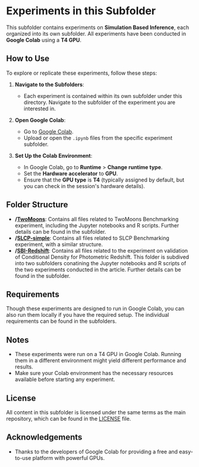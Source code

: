 # Experiments in this Subfolder

This subfolder contains experiments on **Simulation Based Inference**, each organized into its own subfolder. All experiments have been conducted in **Google Colab** using a **T4 GPU**.

## How to Use

To explore or replicate these experiments, follow these steps:

1. **Navigate to the Subfolders**:
    - Each experiment is contained within its own subfolder under this directory. Navigate to the subfolder of the experiment you are interested in.

2. **Open Google Colab**:
    - Go to [Google Colab](https://colab.research.google.com/).
    - Upload or open the `.ipynb` files from the specific experiment subfolder.

3. **Set Up the Colab Environment**:
    - In Google Colab, go to **Runtime** > **Change runtime type**.
    - Set the **Hardware accelerator** to **GPU**.
    - Ensure that the **GPU type** is **T4** (typically assigned by default, but you can check in the session's hardware details).

## Folder Structure

- **/[TwoMoons](https://github.com/anirbanc96/ECMMD-CondTwoSamp/tree/main/Simulation%20Based%20Inference/TwoMoons)**: Contains all files related to TwoMoons Benchmarking experiment, including the Jupyter notebooks and R scripts. Further details can be found in the subfolder.
- **/[SLCP-simple](https://github.com/anirbanc96/ECMMD-CondTwoSamp/tree/main/Simulation%20Based%20Inference/SLCP-Simple)**: Contains all files related to SLCP Benchmarking experiment, with a similar structure.
- **/[SBI-Redshift](https://github.com/anirbanc96/ECMMD-CondTwoSamp/tree/main/Simulation%20Based%20Inference/SBI-Redshift)**: Contains all files related to the experiment on validation of Conditional Density for Photometric Redshift. This folder is subdived into two subfolders conatining the Jupyter notebooks and R scripts of the two experiments conducted in the article. Further details can be found in the subfolder. 

## Requirements

Though these experiments are designed to run in Google Colab, you can also run them locally if you have the required setup. The individual requirements can be found in the subfolders.

## Notes

- These experiments were run on a T4 GPU in Google Colab. Running them in a different environment might yield different performance and results.
- Make sure your Colab environment has the necessary resources available before starting any experiment.

## License

All content in this subfolder is licensed under the same terms as the main repository, which can be found in the [LICENSE](../LICENSE) file.

## Acknowledgements

- Thanks to the developers of Google Colab for providing a free and easy-to-use platform with powerful GPUs.
